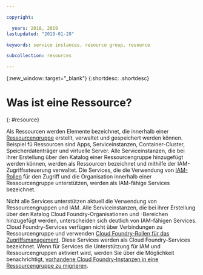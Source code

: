 ```yaml
---

copyright:

  years: 2018, 2019
lastupdated: "2019-01-28"

keywords: service instances, resource group, resource

subcollection: resources

---
```


{:new_window: target="_blank"}
{:shortdesc: .shortdesc}


# Was ist eine Ressource?
{: #resource}

Als Ressourcen werden Elemente bezeichnet, die innerhalb einer [Ressourcengruppe](/docs/resources?topic=resources-rgs) erstellt, verwaltet und gespeichert werden können. Beispiel fü Ressourcen sind Apps, Serviceinstanzen, Container-Cluster, Speicherdatenträger und virtuelle Server. Alle Serviceinstanzen, die bei ihrer Erstellung über den Katalog einer Ressourcengruppe hinzugefügt werden können, werden als Ressourcen bezeichnet und mithilfe der IAM-Zugriffssteuerung verwaltet. Die Services, die die Verwendung von [IAM-Rollen](/docs/iam?topic=iam-userroles#iamusermanrol) für den Zugriff und die Organisation innerhalb einer Ressourcengruppe unterstützen, werden als IAM-fähige Services bezeichnet.

Nicht alle Services unterstützen aktuell die Verwendung von Ressourcengruppen und IAM. Alle Serviceinstanzen, die bei ihrer Erstellung über den Katalog Cloud Foundry-Organisationen und -Bereichen hinzugefügt werden, unterscheiden sich deutlich von IAM-fähigen Services. Cloud Foundry-Services verfügen nicht über Verbindungen zu Ressourcengruppe und verwenden [Cloud Foundry-Rollen für das Zugriffsmanagement](/docs/iam?topic=iam-cfaccess#cfroles). Diese Services werden als Cloud Foundry-Services bezeichnet. Wenn für Services die Unterstützung für IAM und Ressourcengruppen aktiviert wird, werden Sie über die Möglichkeit benachrichtigt, [vorhandene Cloud Foundry-Instanzen in eine Ressourcengruppe zu migrieren](/docs/resources?topic=resources-migrate).
